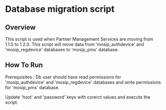 # Database migration script

## Overview

This script is used when Partner Management Services are moving from 1.1.5 to 1.2.0. This script will move data from 'mosip_authdevice' and 'mosip_regdevice' databases to 'mosip_pms' database.

## How To Run

 Prerequisites : Db user should have read permissions for 'mosip_authdevice' and 'mosip_regdevice' databases and write permissions for 'mosip_pms' database.
 
 Update 'host' and 'password' keys with corerct values and execute the script.